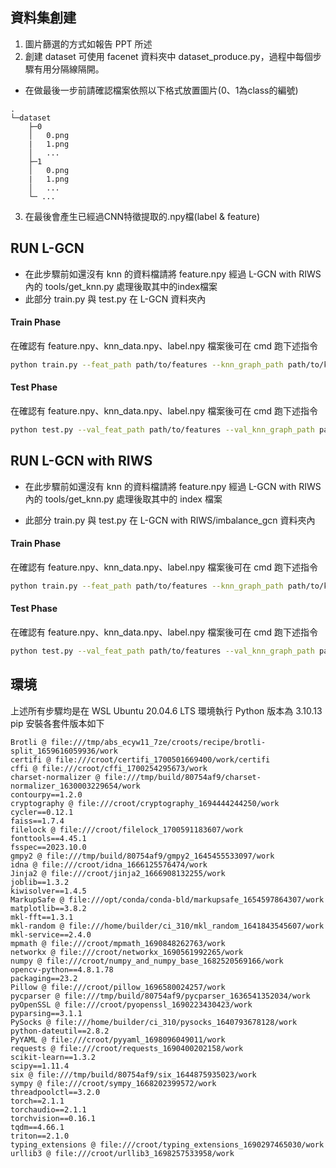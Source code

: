 ## 資料集創建
1. 圖片篩選的方式如報告 PPT 所述
2. 創建 dataset 可使用 facenet 資料夾中 dataset_produce.py，過程中每個步驟有用分隔線隔開。
* 在做最後一步前請確認檔案依照以下格式放置圖片(0、1為class的編號)
```
.  
└─dataset  
    ├─0
    │   0.png
    |   1.png
    │   ...
    ├─1
    │   0.png
    |   1.png
    │   ...
    └─ ...
```
3. 在最後會產生已經過CNN特徵提取的.npy檔(label & feature)
   
## RUN L-GCN
* 在此步驟前如還沒有 knn 的資料檔請將 feature.npy 經過 L-GCN with RIWS 內的 tools/get_knn.py 處理後取其中的index檔案
* 此部分 train.py 與 test.py 在 L-GCN 資料夾內
#### Train Phase
在確認有 feature.npy、knn_data.npy、label.npy 檔案後可在 cmd 跑下述指令
```sh
python train.py --feat_path path/to/features --knn_graph_path path/to/knn/graph --labels_path path/to/labels
```

#### Test Phase
在確認有 feature.npy、knn_data.npy、label.npy 檔案後可在 cmd 跑下述指令
```sh
python test.py --val_feat_path path/to/features --val_knn_graph_path path/to/knn/graph --val_labels_path path/to/labels --checkpoint path/to/gcn_weights
```

## RUN L-GCN with RIWS
* 在此步驟前如還沒有 knn 的資料檔請將 feature.npy 經過 L-GCN with RIWS 內的 tools/get_knn.py 處理後取其中的 index 檔案

* 此部分 train.py 與 test.py 在 L-GCN with RIWS/imbalance_gcn 資料夾內

#### Train Phase

在確認有 feature.npy、knn_data.npy、label.npy 檔案後可在 cmd 跑下述指令

```sh
python train.py --feat_path path/to/features --knn_graph_path path/to/knn/graph --labels_path path/to/labels
```

#### Test Phase

在確認有 feature.npy、knn_data.npy、label.npy 檔案後可在 cmd 跑下述指令

```sh
python test.py --val_feat_path path/to/features --val_knn_graph_path path/to/knn/graph --val_labels_path path/to/labels --checkpoint path/to/gcn_weights
```

## 環境
上述所有步驟均是在 WSL Ubuntu 20.04.6 LTS 環境執行
Python 版本為 3.10.13
pip 安裝各套件版本如下
```
Brotli @ file:///tmp/abs_ecyw11_7ze/croots/recipe/brotli-split_1659616059936/work
certifi @ file:///croot/certifi_1700501669400/work/certifi
cffi @ file:///croot/cffi_1700254295673/work
charset-normalizer @ file:///tmp/build/80754af9/charset-normalizer_1630003229654/work
contourpy==1.2.0
cryptography @ file:///croot/cryptography_1694444244250/work
cycler==0.12.1
faiss==1.7.4
filelock @ file:///croot/filelock_1700591183607/work
fonttools==4.45.1
fsspec==2023.10.0
gmpy2 @ file:///tmp/build/80754af9/gmpy2_1645455533097/work
idna @ file:///croot/idna_1666125576474/work
Jinja2 @ file:///croot/jinja2_1666908132255/work
joblib==1.3.2
kiwisolver==1.4.5
MarkupSafe @ file:///opt/conda/conda-bld/markupsafe_1654597864307/work
matplotlib==3.8.2
mkl-fft==1.3.1
mkl-random @ file:///home/builder/ci_310/mkl_random_1641843545607/work
mkl-service==2.4.0
mpmath @ file:///croot/mpmath_1690848262763/work
networkx @ file:///croot/networkx_1690561992265/work
numpy @ file:///croot/numpy_and_numpy_base_1682520569166/work
opencv-python==4.8.1.78
packaging==23.2
Pillow @ file:///croot/pillow_1696580024257/work
pycparser @ file:///tmp/build/80754af9/pycparser_1636541352034/work
pyOpenSSL @ file:///croot/pyopenssl_1690223430423/work
pyparsing==3.1.1
PySocks @ file:///home/builder/ci_310/pysocks_1640793678128/work
python-dateutil==2.8.2
PyYAML @ file:///croot/pyyaml_1698096049011/work
requests @ file:///croot/requests_1690400202158/work
scikit-learn==1.3.2
scipy==1.11.4
six @ file:///tmp/build/80754af9/six_1644875935023/work
sympy @ file:///croot/sympy_1668202399572/work
threadpoolctl==3.2.0
torch==2.1.1
torchaudio==2.1.1
torchvision==0.16.1
tqdm==4.66.1
triton==2.1.0
typing_extensions @ file:///croot/typing_extensions_1690297465030/work
urllib3 @ file:///croot/urllib3_1698257533958/work
```
